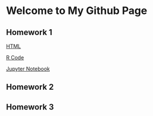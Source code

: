 # Welcome to My Github Page
## Homework 1


[HTML](https://bu-ie-360.github.io/spring22-adrianliakof/files/Homework1.html)


[R Code](https://github.com/BU-IE-360/spring22-adrianliakof/blob/gh-pages/files/Homework1.r)


[Jupyter Notebook](https://github.com/BU-IE-360/spring22-adrianliakof/blob/gh-pages/files/Homework1.ipynb)

## Homework 2
## Homework 3
